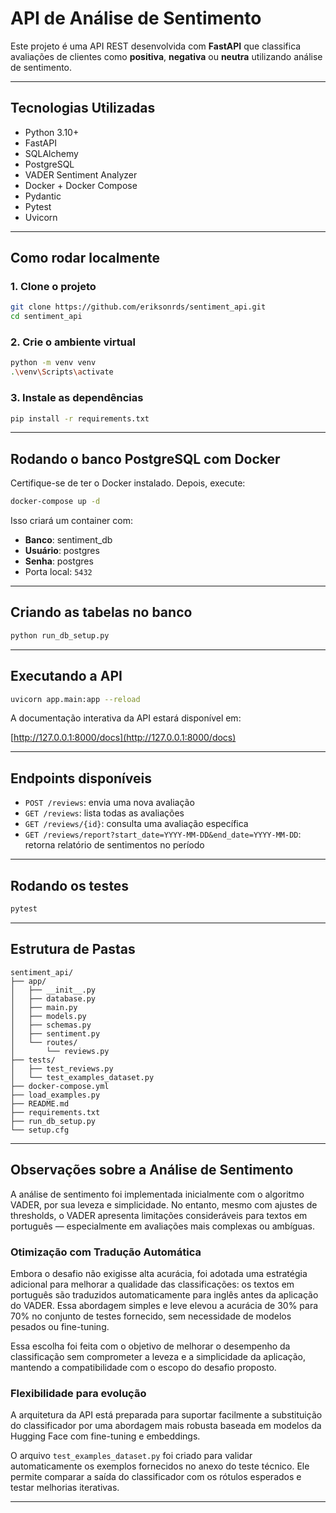 # API de Análise de Sentimento

Este projeto é uma API REST desenvolvida com **FastAPI** que classifica avaliações de clientes como **positiva**, **negativa** ou **neutra** utilizando análise de sentimento.

---

## Tecnologias Utilizadas

* Python 3.10+
* FastAPI
* SQLAlchemy
* PostgreSQL
* VADER Sentiment Analyzer
* Docker + Docker Compose
* Pydantic
* Pytest
* Uvicorn

---

## Como rodar localmente

### 1. Clone o projeto

```bash
git clone https://github.com/eriksonrds/sentiment_api.git
cd sentiment_api
```

### 2. Crie o ambiente virtual

```bash
python -m venv venv
.\venv\Scripts\activate
```

### 3. Instale as dependências

```bash
pip install -r requirements.txt
```

---

## Rodando o banco PostgreSQL com Docker

Certifique-se de ter o Docker instalado. Depois, execute:

```bash
docker-compose up -d
```

Isso criará um container com:

* **Banco**: sentiment\_db
* **Usuário**: postgres
* **Senha**: postgres
* Porta local: `5432`

---

## Criando as tabelas no banco

```bash
python run_db_setup.py
```

---

## Executando a API

```bash
uvicorn app.main:app --reload
```

A documentação interativa da API estará disponível em:

[http://127.0.0.1:8000/docs](http://127.0.0.1:8000/docs)

---

## Endpoints disponíveis

* `POST /reviews`: envia uma nova avaliação
* `GET /reviews`: lista todas as avaliações
* `GET /reviews/{id}`: consulta uma avaliação específica
* `GET /reviews/report?start_date=YYYY-MM-DD&end_date=YYYY-MM-DD`: retorna relatório de sentimentos no período

---

## Rodando os testes

```bash
pytest
```

---

## Estrutura de Pastas

```
sentiment_api/
├── app/
│   ├── __init__.py
│   ├── database.py
│   ├── main.py
│   ├── models.py
│   ├── schemas.py
│   ├── sentiment.py
│   └── routes/
│       └── reviews.py
├── tests/
│   ├── test_reviews.py
│   └── test_examples_dataset.py
├── docker-compose.yml
├── load_examples.py
├── README.md
├── requirements.txt
├── run_db_setup.py
└── setup.cfg
```

---

## Observações sobre a Análise de Sentimento

A análise de sentimento foi implementada inicialmente com o algoritmo VADER, por sua leveza e simplicidade. No entanto, mesmo com ajustes de thresholds, o VADER apresenta limitações consideráveis para textos em português — especialmente em avaliações mais complexas ou ambíguas.

### Otimização com Tradução Automática

Embora o desafio não exigisse alta acurácia, foi adotada uma estratégia adicional para melhorar a qualidade das classificações: os textos em português são traduzidos automaticamente para inglês antes da aplicação do VADER. Essa abordagem simples e leve elevou a acurácia de 30% para 70% no conjunto de testes fornecido, sem necessidade de modelos pesados ou fine-tuning.

Essa escolha foi feita com o objetivo de melhorar o desempenho da classificação sem comprometer a leveza e a simplicidade da aplicação, mantendo a compatibilidade com o escopo do desafio proposto.

### Flexibilidade para evolução

A arquitetura da API está preparada para suportar facilmente a substituição do classificador por uma abordagem mais robusta baseada em modelos da Hugging Face com fine-tuning e embeddings.

O arquivo `test_examples_dataset.py` foi criado para validar automaticamente os exemplos fornecidos no anexo do teste técnico. Ele permite comparar a saída do classificador com os rótulos esperados e testar melhorias iterativas.

---